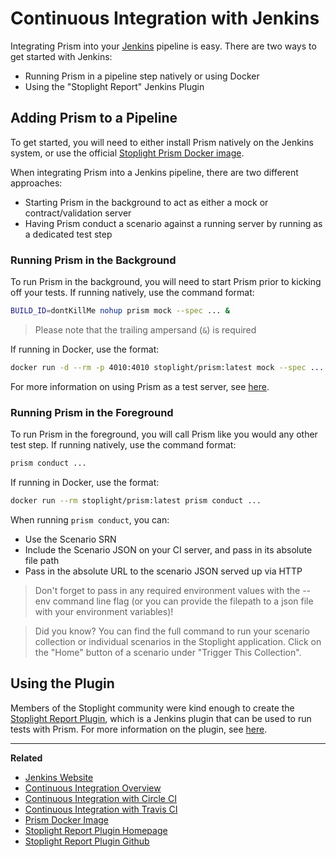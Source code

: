 # Continuous Integration with Jenkins

Integrating Prism into your [Jenkins](https://jenkins.io/) pipeline is easy.
There are two ways to get started with Jenkins:

* Running Prism in a pipeline step natively or using Docker
* Using the "Stoplight Report" Jenkins Plugin

## Adding Prism to a Pipeline

To get started, you will need to either install Prism natively on the Jenkins
system, or use the official [Stoplight Prism Docker image](https://hub.docker.com/r/stoplight/prism/).

When integrating Prism into a Jenkins pipeline, there are two different
approaches:

* Starting Prism in the background to act as either a mock or
  contract/validation server
* Having Prism conduct a scenario against a running server by running as a
  dedicated test step

### Running Prism in the Background

To run Prism in the background, you will need to start Prism prior to kicking
off your tests. If running natively, use the command format:

```sh
BUILD_ID=dontKillMe nohup prism mock --spec ... &
```

<!-- theme: warning -->
> Please note that the trailing ampersand (`&`) is required

If running in Docker, use the format:

```sh
docker run -d --rm -p 4010:4010 stoplight/prism:latest mock --spec ...
```

For more information on using Prism as a test server, see [here](./overview.md).

### Running Prism in the Foreground

To run Prism in the foreground, you will call Prism like you would any other
test step. If running natively, use the command format:

```sh
prism conduct ...
```

If running in Docker, use the format:

```sh
docker run --rm stoplight/prism:latest prism conduct ...
```

When running `prism conduct`, you can:

* Use the Scenario SRN
* Include the Scenario JSON on your CI server, and pass in its absolute file path
* Pass in the absolute URL to the scenario JSON served up via HTTP

<!-- theme: warning -->
> Don't forget to pass in any required environment values with the --env command
line flag (or you can provide the filepath to a json file with your environment
variables)!

<!-- theme: info -->
> Did you know? You can find the full command to run your scenario collection
or individual scenarios in the Stoplight application. Click on the "Home"
button of a scenario under "Trigger This Collection".

## Using the Plugin

Members of the Stoplight community were kind enough to create the [Stoplight
Report Plugin](https://github.com/jenkinsci/stoplightio-report-plugin), which is
a Jenkins plugin that can be used to run tests with Prism. For more information
on the plugin, see [here](https://plugins.jenkins.io/stoplightio-report).

***

**Related**

* [Jenkins Website](https://jenkins.io/)
* [Continuous Integration Overview](./continuous-integration.md)
* [Continuous Integration with Circle CI](./continous-integration-circle)
* [Continuous Integration with Travis CI](./continous-integration-travis)
* [Prism Docker Image](https://hub.docker.com/r/stoplight/prism/)
* [Stoplight Report Plugin Homepage](https://plugins.jenkins.io/stoplightio-report)
* [Stoplight Report Plugin Github](https://github.com/jenkinsci/stoplightio-report-plugin)
